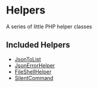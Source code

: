Helpers
==========

A series of little PHP helper classes

Included Helpers
----------------

- [JsonToList](JSONTOLIST.md)
- [JsonErrorHelper](JSONERRORHELPER.md)
- [FileShellHelper](FILESHELLHELPER.md)
- [SilentCommand](SILENTCOMMAND.md)